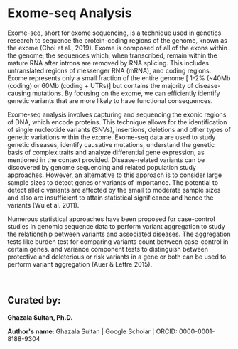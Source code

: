 # Exome-seq Analysis
Exome-seq, short for exome sequencing, is a technique used in genetics research to sequence the protein-coding regions of the genome, known as the exome (Choi et al., 2019).
Exome is composed of all of the exons within the genome, the sequences which, when transcribed, remain within the mature RNA after introns are removed by RNA splicing. This includes untranslated regions of messenger RNA (mRNA), and coding regions. Exome represents only a small fraction of the entire genome [ 1-2% (~40Mb (coding) or 60Mb (coding + UTRs)] but contains the majority of disease-causing mutations. By focusing on the exome, we can efficiently identify genetic variants that are more likely to have functional consequences. 

Exome-seq analysis involves capturing and sequencing the exonic regions of DNA, which encode proteins. This technique allows for the identification of single nucleotide variants (SNVs), insertions, deletions and other types of genetic variations within the exome. Exome-seq data are used to study genetic diseases, identify causative mutations, understand the genetic basis of complex traits and analyze differential gene expression, as mentioned in the context provided. Disease-related variants can be discovered by genome sequencing and related population study approaches. However, an alternative to this approach is to consider large sample sizes to detect genes or variants of importance. The potential to detect allelic variants are affected by the small to moderate sample sizes and also are insufficient to attain statistical significance and hence the variants (Wu et al. 2011). 

Numerous statistical approaches have been proposed for case-control studies in genomic sequence data to perform variant aggregation to study the relationship between variants and associated diseases. The aggregation tests like burden test for comparing variants count between case-control in certain genes. and variance component tests to distinguish between protective and deleterious or risk variants in a gene or both can be used to perform variant aggregation (Auer & Lettre 2015). 

<br>

## Curated by:
<b> Ghazala Sultan, Ph.D. </b> 

<b> Author's name: </b> Ghazala Sultan | Google Scholar | ORCID: 0000-0001-8188-9304
